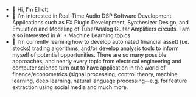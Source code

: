 - 👋 Hi, I’m Elliott
- 👀 I’m interested in Real-Time Audio DSP Software Development Applications such as FX Plugin Development, Synthesizer Design, and Emulation and Modeling
      of Tube/Analog Guitar Amplifiers circuits. I am also interested in AI + Machine Learning topics
- 🌱 I’m currently learning how to develop automated financial assett (i.e. stocks) trading algorithms, and/or develop analysis tools to inform myself of potential opportunities. There are so many possible approaches, and nearly every topic from electrical engineering and computer science turn out to have application in the world of finance/econometrics (signal processing, control theory, machine learning, deep learning, natural language processing--e.g. for feature extraction using social media and much more.
